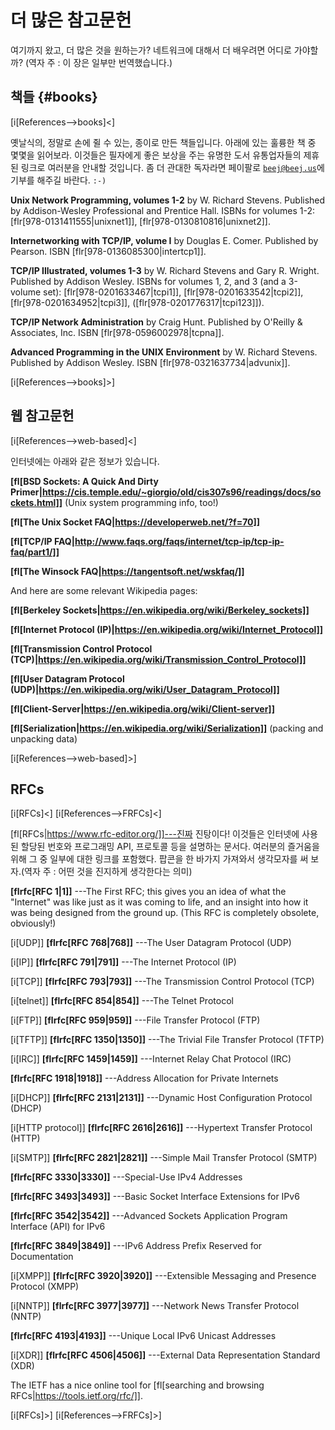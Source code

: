 # 더 많은 참고문헌

여기까지 왔고, 더 많은 것을 원하는가? 네트워크에 대해서 더 배우려면 어디로
가야할까?
(역자 주 : 이 장은 일부만 번역했습니다.)

## 책들 {#books}

[i[References-->books]<]

옛날식의, 정말로 손에 쥘 수 있는, 종이로 만든 책들입니다. 아래에 있는 훌륭한 책
중 몇몇을 읽어보라. 이것들은 필자에게 좋은 보상을 주는 유명한 도서 유통업자들의
제휴된 링크로 여러분을 안내할 것입니다. 좀 더 관대한 독자라면 페이팔로
[`beej@beej.us`](mailto:beej@beej.us)에 기부를 해주길 바란다. `:-)`

**Unix Network Programming, volumes 1-2**
by W. Richard Stevens. Published by Addison-Wesley Professional and
Prentice Hall.
ISBNs for volumes 1-2: [flr[978-0131411555|unixnet1]],
[flr[978-0130810816|unixnet2]].

**Internetworking with TCP/IP, volume I**
by Douglas E. Comer. Published by Pearson.
ISBN [flr[978-0136085300|intertcp1]].

**TCP/IP Illustrated, volumes 1-3**
by W. Richard Stevens and Gary R. Wright. Published by Addison Wesley.
ISBNs for volumes 1, 2, and 3 (and a 3-volume set):
[flr[978-0201633467|tcpi1]], [flr[978-0201633542|tcpi2]],
[flr[978-0201634952|tcpi3]], ([flr[978-0201776317|tcpi123]]).

**TCP/IP Network Administration**
by Craig Hunt. Published by O'Reilly & Associates, Inc.
ISBN [flr[978-0596002978|tcpna]].

**Advanced Programming in the UNIX Environment**
by W. Richard Stevens. Published by Addison Wesley.
ISBN [flr[978-0321637734|advunix]].

[i[References-->books]>]

## 웹 참고문헌

[i[References-->web-based]<]

인터넷에는 아래와 같은 정보가 있습니다.

**[fl[BSD Sockets: A Quick And Dirty
Primer|https://cis.temple.edu/~giorgio/old/cis307s96/readings/docs/sockets.html]]**
(Unix system programming info, too!)

**[fl[The Unix Socket FAQ|https://developerweb.net/?f=70]]**

**[fl[TCP/IP
FAQ|http://www.faqs.org/faqs/internet/tcp-ip/tcp-ip-faq/part1/]]**

**[fl[The Winsock FAQ|https://tangentsoft.net/wskfaq/]]**

And here are some relevant Wikipedia pages:

**[fl[Berkeley
Sockets|https://en.wikipedia.org/wiki/Berkeley_sockets]]**

**[fl[Internet Protocol
(IP)|https://en.wikipedia.org/wiki/Internet_Protocol]]**

**[fl[Transmission Control Protocol
(TCP)|https://en.wikipedia.org/wiki/Transmission_Control_Protocol]]**

**[fl[User Datagram Protocol
(UDP)|https://en.wikipedia.org/wiki/User_Datagram_Protocol]]**

**[fl[Client-Server|https://en.wikipedia.org/wiki/Client-server]]**

**[fl[Serialization|https://en.wikipedia.org/wiki/Serialization]]**
(packing and unpacking data)

[i[References-->web-based]>]

## RFCs

[i[RFCs]<] [i[References-->FRFCs]<]

[fl[RFCs|https://www.rfc-editor.org/]]---진짜 진탕이다! 이것들은
인터넷에 사용된 할당된 번호와 프로그래밍 API, 프로토콜 등을 설명하는 문서다.
여러분의 즐거움을 위해 그 중 일부에 대한 링크를 포함했다. 팝콘을 한 바가지
가져와서 생각모자를 써 보자.(역자 주 : 어떤 것을 진지하게 생각한다는 의미)

**[flrfc[RFC 1|1]]**
---The First RFC; this gives you an idea of what the "Internet" was like
just as it was coming to life, and an insight into how it was being
designed from the ground up. (This RFC is completely obsolete,
obviously!)

[i[UDP]] **[flrfc[RFC 768|768]]**
---The User Datagram Protocol (UDP)

[i[IP]] **[flrfc[RFC 791|791]]**
---The Internet Protocol (IP)

[i[TCP]] **[flrfc[RFC 793|793]]**
---The Transmission Control Protocol (TCP)

[i[telnet]] **[flrfc[RFC 854|854]]**
---The Telnet Protocol

[i[FTP]] **[flrfc[RFC 959|959]]**
---File Transfer Protocol (FTP)

[i[TFTP]] **[flrfc[RFC 1350|1350]]**
---The Trivial File Transfer Protocol (TFTP)

[i[IRC]] **[flrfc[RFC 1459|1459]]**
---Internet Relay Chat Protocol (IRC)

**[flrfc[RFC 1918|1918]]**
---Address Allocation for Private Internets

[i[DHCP]] **[flrfc[RFC 2131|2131]]**
---Dynamic Host Configuration Protocol (DHCP)

[i[HTTP protocol]] **[flrfc[RFC 2616|2616]]**
---Hypertext Transfer Protocol (HTTP)

[i[SMTP]] **[flrfc[RFC 2821|2821]]**
---Simple Mail Transfer Protocol (SMTP)

**[flrfc[RFC 3330|3330]]**
---Special-Use IPv4 Addresses

**[flrfc[RFC 3493|3493]]**
---Basic Socket Interface Extensions for IPv6

**[flrfc[RFC 3542|3542]]**
---Advanced Sockets Application Program Interface (API) for IPv6

**[flrfc[RFC 3849|3849]]**
---IPv6 Address Prefix Reserved for Documentation

[i[XMPP]] **[flrfc[RFC 3920|3920]]**
---Extensible Messaging and Presence Protocol (XMPP)

[i[NNTP]] **[flrfc[RFC 3977|3977]]**
---Network News Transfer Protocol (NNTP)

**[flrfc[RFC 4193|4193]]**
---Unique Local IPv6 Unicast Addresses

[i[XDR]] **[flrfc[RFC 4506|4506]]**
---External Data Representation Standard (XDR)

The IETF has a nice online tool for [fl[searching and browsing
RFCs|https://tools.ietf.org/rfc/]].

[i[RFCs]>] [i[References-->FRFCs]>]
